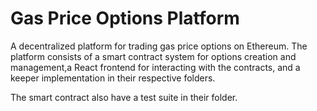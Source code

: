 # Gas Price Options Platform

A decentralized platform for trading gas price options on Ethereum. The platform consists of a smart contract system for options creation and management,a React frontend for interacting with the contracts, and a keeper implementation in their respective folders. 

The smart contract also have a test suite in their folder.


